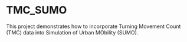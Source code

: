 # TMC_SUMO
This project demonstrates how to incorporate Turning Movement Count (TMC) data into Simulation of Urban MObility (SUMO).   

